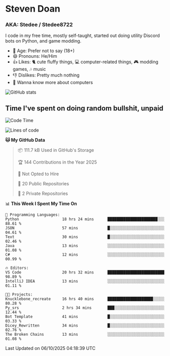 # Steven Doan
### AKA: Stedee / Stedee8722
I code in my free time, mostly self-taught, started out doing utility Discord bots on Python, and game modding.

- 🤔 Age: Prefer not to say (18+)
- 😄 Pronouns: He/Him
- 👍 Likes: 🐈 cute fluffy things, 💻 computer-related things, 🎮 modding games, 🎶 music
- 👎 Dislikes: Pretty much nothing
- 🥹 Wanna know more about computers

![GitHub stats](https://github-readme-stats-iota-mocha-40.vercel.app/api?username=Stedee8722&show=prs_merged,prs_merged_percentage&show_icons=true&theme=transparent)

## Time I've spent on doing random bullshit, unpaid
<!--START_SECTION:Time I've spent on doing random bullshit, unpaid-->
![Code Time](http://img.shields.io/badge/Code%20Time-348%20hrs%2055%20mins-blue)

![Lines of code](https://img.shields.io/badge/From%20Hello%20World%20I%27ve%20Written-89.2%20thousand%20lines%20of%20code-blue)

**🐱 My GitHub Data** 

> 📦 111.7 kB Used in GitHub's Storage 
 > 
> 🏆 144 Contributions in the Year 2025
 > 
> 🚫 Not Opted to Hire
 > 
> 📜 20 Public Repositories 
 > 
> 🔑 2 Private Repositories 
 > 
📊 **This Week I Spent My Time On** 

```text
💬 Programming Languages: 
Python                   18 hrs 24 mins      ██████████████████████░░░   88.61 % 
JSON                     57 mins             █░░░░░░░░░░░░░░░░░░░░░░░░   04.61 % 
Text                     30 mins             █░░░░░░░░░░░░░░░░░░░░░░░░   02.46 % 
Java                     13 mins             ░░░░░░░░░░░░░░░░░░░░░░░░░   01.08 % 
C#                       12 mins             ░░░░░░░░░░░░░░░░░░░░░░░░░   00.99 % 

🔥 Editors: 
VS Code                  20 hrs 32 mins      █████████████████████████   98.89 % 
IntelliJ IDEA            13 mins             ░░░░░░░░░░░░░░░░░░░░░░░░░   01.11 % 

🐱‍💻 Projects: 
Knucklebone_recreate     16 hrs 40 mins      ████████████████████░░░░░   80.28 % 
Py_srs                   2 hrs 34 mins       ███░░░░░░░░░░░░░░░░░░░░░░   12.44 % 
Bot Template             41 mins             █░░░░░░░░░░░░░░░░░░░░░░░░   03.33 % 
Dicey_Rewritten          34 mins             █░░░░░░░░░░░░░░░░░░░░░░░░   02.76 % 
The Broken Chains        13 mins             ░░░░░░░░░░░░░░░░░░░░░░░░░   01.08 % 
```


 Last Updated on 06/10/2025 04:18:39 UTC
<!--END_SECTION:Time I've spent on doing random bullshit, unpaid-->
